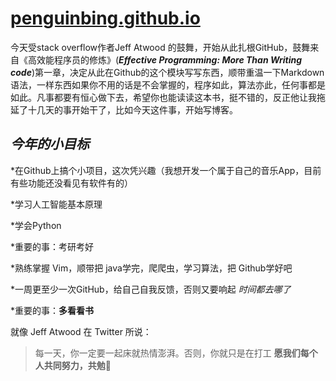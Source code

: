 # [penguinbing.github.io](https://penguinbing.github.io)

今天受stack overflow作者Jeff Atwood 的鼓舞，开始从此扎根GitHub，鼓舞来自《高效能程序员的修炼》(***Effective
Programming: More Than Writing code***)第一章，决定从此在Github的这个模块写写东西，顺带重温一下Markdown语法，一样东西如果你不用的话是不会掌握的，程序如此，算法亦此，任何事都是如此。凡事都要有恒心做下去，希望你也能读读这本书，挺不错的，反正他让我拖延了十几天的事开始干了，比如今天这件事，开始写博客。

## ***今年的小目标***

*在Github上搞个小项目，这次凭兴趣（我想开发一个属于自己的音乐App，目前有些功能还没看见有软件有的）

*学习人工智能基本原理

*学会Python

*重要的事：考研考好

*熟练掌握 Vim，顺带把 java学完，爬爬虫，学习算法，把 Github学好吧

*一周更至少一次GitHub，给自己自我反馈，否则又要响起 *时间都去哪了*

*重要的事：__多看看书__

就像 Jeff Atwood 在 Twitter 所说：

>每一天，你一定要一起床就热情澎湃。否则，你就只是在打工
**愿我们每个人共同努力，共勉💪**
